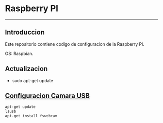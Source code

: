 # Raspberry PI 
---
## Introduccion

Este repositorio contiene codigo de configuracion de la Raspberry Pi.

OS: Raspbian.

## Actualizacion

- sudo apt-get update


## [Configuracion Camara USB](https://www.raspberrypi.org/documentation/usage/webcams/)

```bash
apt-get update
lsusb
apt-get install fswebcam
```



